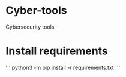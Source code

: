 # Cyber-tools
Cybersecurity tools

# Install requirements 
'''
python3 -m pip install -r requirements.txt
'''
